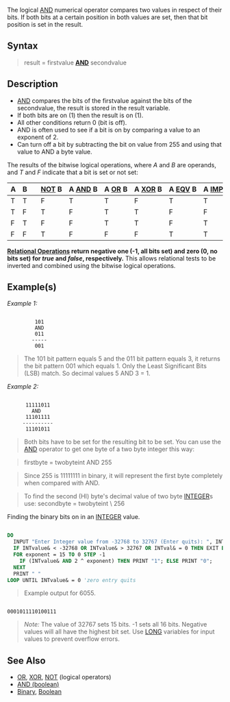 The logical [AND](AND) numerical operator compares two values in respect of their bits. If both bits at a certain position in both values are set, then that bit position is set in the result.

## Syntax

> result = firstvalue **[AND](AND)** secondvalue

## Description

* [AND](AND) compares the bits of the firstvalue against the bits of the secondvalue, the result is stored in the result variable.
* If both bits are on (1) then the result is on (1).
* All other conditions return 0 (bit is off).
* AND is often used to see if a bit is on by comparing a value to an exponent of 2.
* Can turn off a bit by subtracting the bit on value from 255 and using that value to AND a byte value.

The results of the bitwise logical operations, where *A* and *B* are operands, and *T* and *F* indicate that a bit is set or not set:

| A | B |   | [NOT](NOT) B | A [AND](AND) B | A [OR](OR) B | A [XOR](XOR) B | A [EQV](EQV) B | A [IMP](IMP) B |
| - | - | - | - | - | - | - | - | - |
| T | T |   | F | T | T | F | T | T |
| T | F |   | T | F | T | T | F | F |
| F | T |   | F | F | T | T | F | T |
| F | F |   | T | F | F | F | T | T |

**[Relational Operations](Relational-Operations) return negative one (-1, all bits set) and zero (0, no bits set) for *true* and *false*, respectively.**
This allows relational tests to be inverted and combined using the bitwise logical operations.

## Example(s)

*Example 1:*

```text

         101
         AND
         011
        -----
         001

```

> The 101 bit pattern equals 5 and the 011 bit pattern equals 3, it returns the bit pattern 001 which equals 1. Only the Least Significant Bits (LSB) match. So decimal values 5 AND 3 = 1.

*Example 2:*

```text

      11111011
        AND
      11101111
     ----------
      11101011

```

> Both bits have to be set for the resulting bit to be set. You can use the [AND](AND) operator to get one byte of a two byte integer this way:

> firstbyte = twobyteint AND 255

> Since 255 is 11111111 in binary, it will represent the first byte completely when compared with AND.

> To find the second (HI) byte's decimal value of two byte [INTEGER](INTEGER)s use: secondbyte = twobyteint \ 256

Finding the binary bits on in an [INTEGER](INTEGER) value. 

```vb

DO
  INPUT "Enter Integer value from -32768 to 32767 (Enter quits): ", INTvalue& 
  IF INTvalue& < -32768 OR INTvalue& > 32767 OR INTval& = 0 THEN EXIT DO
  FOR exponent = 15 TO 0 STEP -1
    IF (INTvalue& AND 2 ^ exponent) THEN PRINT "1"; ELSE PRINT "0";
  NEXT
  PRINT " "
LOOP UNTIL INTvalue& = 0 'zero entry quits


```

> Example output for 6055.

```text

0001011110100111

```

> *Note:* The value of 32767 sets 15 bits. -1 sets all 16 bits. Negative values will all have the highest bit set. Use [LONG](LONG) variables for input values to prevent overflow errors.

## See Also

* [OR](OR), [XOR](XOR), [NOT](NOT) (logical operators)
* [AND (boolean)](AND-(boolean))
* [Binary](Binary), [Boolean](Boolean)
